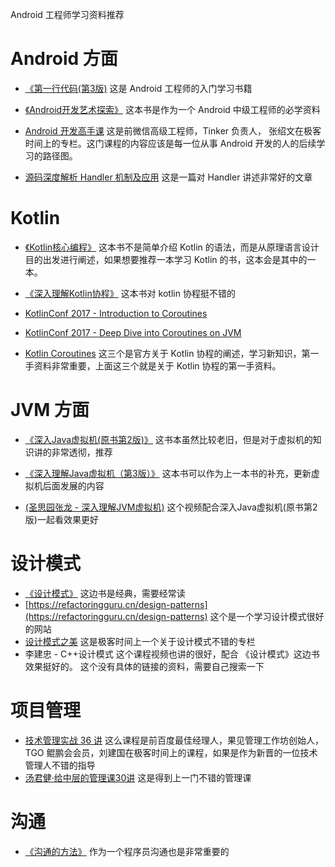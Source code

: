 

Android 工程师学习资料推荐

# Android 方面
- [《第一行代码(第3版)](https://book.douban.com/subject/34996842/)
这是 Android 工程师的入门学习书籍
- [《Android开发艺术探索》](https://book.douban.com/subject/26599538/)
这本书是作为一个 Android 中级工程师的必学资料
- [ Android 开发高手课](https://time.geekbang.org/column/intro/100021101?tab=catalog)
这是前微信高级工程师，Tinker 负责人， 张绍文在极客时间上的专栏。这门课程的内容应该是每一位从事 Android 开发的人的后续学习的路径图。

- [源码深度解析 Handler 机制及应用](https://www.cnblogs.com/vivotech/p/14072029.html)
这是一篇对 Handler 讲述非常好的文章

# Kotlin
- [《Kotlin核心编程》](https://book.douban.com/subject/33419618/)
这本书不是简单介绍 Kotlin 的语法，而是从原理语言设计目的出发进行阐述，如果想要推荐一本学习 Kotlin 的书，这本会是其中的一本。
- [《深入理解Kotlin协程》](https://book.douban.com/subject/35094136/)
这本书对 kotlin 协程挺不错的

- [KotlinConf 2017 - Introduction to Coroutines](https://www.youtube.com/watch?v=_hfBv0a09Jc&list=PLv4xyPFRoTjMp0mRCCfacQ5u_leenwS1J&index=2)
- [KotlinConf 2017 - Deep Dive into Coroutines on JVM](https://www.youtube.com/watch?v=YrrUCSi72E8&list=TLPQMTQwNTIwMjLLF3SiIaVeYQ&index=7)
- [Kotlin Coroutines](https://github.com/Kotlin/KEEP/blob/master/proposals/coroutines.md)
这三个是官方关于 Kotlin 协程的阐述，学习新知识，第一手资料非常重要，上面这三个就是关于  Kotlin 协程的第一手资料。

# JVM 方面
- [《深入Java虚拟机(原书第2版)》](https://book.douban.com/subject/1138768/)
这书本虽然比较老旧，但是对于虚拟机的知识讲的非常透彻，推荐

- [《深入理解Java虚拟机（第3版）》](https://book.douban.com/subject/34907497/)
这本书可以作为上一本书的补充，更新虚拟机后面发展的内容

- [(圣思园张龙 - 深入理解JVM虚拟机)](https://www.bilibili.com/video/BV187411B7iv?p=1)
这个视频配合深入Java虚拟机(原书第2版)一起看效果更好

# 设计模式
- [《设计模式》](https://book.douban.com/subject/1052241/)
这边书是经典，需要经常读
- [https://refactoringguru.cn/design-patterns](https://refactoringguru.cn/design-patterns) 
这个是一个学习设计模式很好的网站
- [设计模式之美](https://time.geekbang.org/column/intro/100039001?tab=catalog)
这是极客时间上一个关于设计模式不错的专栏
- 李建忠 - C++设计模式
这个课程视频也讲的很好，配合 《设计模式》这边书效果挺好的。
这个没有具体的链接的资料，需要自己搜索一下

# 项目管理
- [技术管理实战 36 讲](https://time.geekbang.org/column/intro/100014301?tab=catalog)
这么课程是前百度最佳经理人，果见管理工作坊创始人，TGO 鲲鹏会会员，刘建国在极客时间上的课程，如果是作为新晋的一位技术管理人不错的指导
- [汤君健·给中层的管理课30讲](https://www.dedao.cn/course/detail?id=lQr3o4dMw8ZKgdaswBV7N2xDyWeEq1)
这是得到上一门不错的管理课

# 沟通
- [《沟通的方法》](https://book.douban.com/subject/35473807/)
作为一个程序员沟通也是非常重要的





